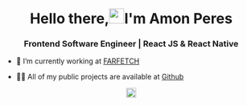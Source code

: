 <h1 align="center">Hello there,<img src="https://raw.githubusercontent.com/kaueMarques/kaueMarques/master/hi.gif" width="30px">I'm Amon Peres</h1>
<h3 align="center">Frontend Software Engineer | React JS & React Native</h3>

- 🔭 I’m currently working at [FARFETCH](https://www.farfetch.com/br/)

- 👨‍💻 All of my public projects are available at [Github](https://github.com/amonrperes)

<p align="center">
<a href="https://www.linkedin.com/in/amon-peres-5aa3b61b3/" target="blank"><img align="center" src="https://cdn.jsdelivr.net/npm/simple-icons@3.0.1/icons/linkedin.svg" alt="amon-peres-5aa3b61b3" height="20" width="20" /></a>
</p>
